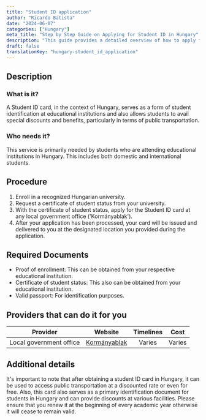 ```yaml
---
title: "Student ID application"
author: "Ricardo Batista"
date: "2024-06-07"
categories: ["Hungary"]
meta_title: "Step by Step Guide on Applying for Student ID in Hungary"
description: "This guide provides a detailed overview of how to apply for a Student ID in Hungary."
draft: false
translationKey: "hungary-student_id_application"
---
```


## Description
### What is it?
A Student ID card, in the context of Hungary, serves as a form of student identification at educational institutions and also allows students to avail special discounts and benefits, particularly in terms of public transportation.

### Who needs it?
This service is primarily needed by students who are attending educational institutions in Hungary. This includes both domestic and international students.

## Procedure
1. Enroll in a recognized Hungarian university.
2. Request a certificate of student status from your university.
3. With the certificate of student status, apply for the Student ID card at any local government office ('Kormányablak'). 
4. After your application has been processed, your card will be issued and delivered to you at the designated location you provided during the application.

## Required Documents
- Proof of enrollment: This can be obtained from your respective educational institution. 
- Certificate of student status: This also can be obtained from your educational institution. 
- Valid passport: For identification purposes.

## Providers that can do it for you

| Provider                       |     Website                            |     Timelines    |       Cost      |
| ------------------------------ | -------------------------------------- |  :-------------: | :-------------: |
| Local government office        | [Kormányablak](https://kormanyablak.hu/) |      Varies      |        Varies       |

## Additional details
It's important to note that after obtaining a student ID card in Hungary, it can be used to access public transportation at a discounted rate or even for free. Also, this card also serves as a primary identification document for students in Hungary and can provide discounts at various facilities. Please ensure that you renew it at the beginning of every academic year otherwise it will cease to remain valid.

